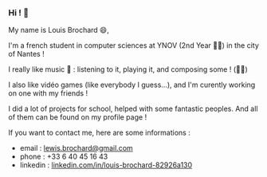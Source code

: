 ### Hi ! 👋

My name is Louis Brochard 😄,

I'm a french student in computer sciences at YNOV (2nd Year 👨‍💻) in the city of Nantes !

I really like music 🎵 : listening to it, playing it, and composing some ! (🎸🎹)

I also like vidéo games (like everybody I guess...), and I'm curently working on one with my friends  !

I did a lot of projects for school, helped with some fantastic peoples. 
And all of them can be found on my profile page !

If you want to contact me, here are some informations :

- email : lewis.brochard@gmail.com
- phone : +33 6 40 45 16 43
- linkedin : [linkedin.com/in/louis-brochard-82926a130](https://linkedin.com/in/louis-brochard-82926a130)

